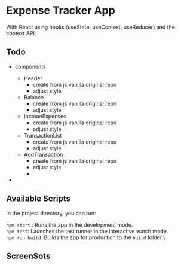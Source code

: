 # Expense Tracker App

With React using hooks (useState, useContext, useReducer) and the context API.
## Todo
- components
  - Header
    - create from js vanilla original repo
    - adjust style
  - Balance
    - create from js vanilla original repo
    - adjust style
  - IncomeExpenses
    - create from js vanilla original repo
    - adjust style
  - TransactionList
    - create from js vanilla original repo
    - adjust style
  - AddTransaction
    - create from js vanilla original repo
    - adjust style
    - 

- 




## Available Scripts

In the project directory, you can run:

`npm start` : Runs the app in the development mode.\
`npm test`: Launches the test runner in the interactive watch mode.\
`npm run build`: Builds the app for production to the `build` folder.\


## ScreenSots